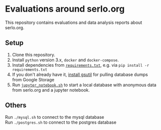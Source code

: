 # Evaluations around serlo.org

This repository contains evaluations and data analysis reports about serlo.org.

## Setup

1. Clone this repository.
2. Install `python` version 3.x, `docker` and `docker-compose`.
3. Install dependencies from [`requirements.txt`](./requirements.txt), e.g. via
   `pip install -r requirements.txt`
4. If you don't already have it, [install gsutil](https://cloud.google.com/storage/docs/gsutil_install) for pulling database dumps from Google Storage
5. Run [`jupyter_notebook.sh`](./jupyter_notebook.sh) to start a local database
   with anonymous data from serlo.org and a jupyter notebook.

## Others

Run `./mysql.sh` to connect to the mysql database  
Run `./postgres.sh` to connect to the postgres database
